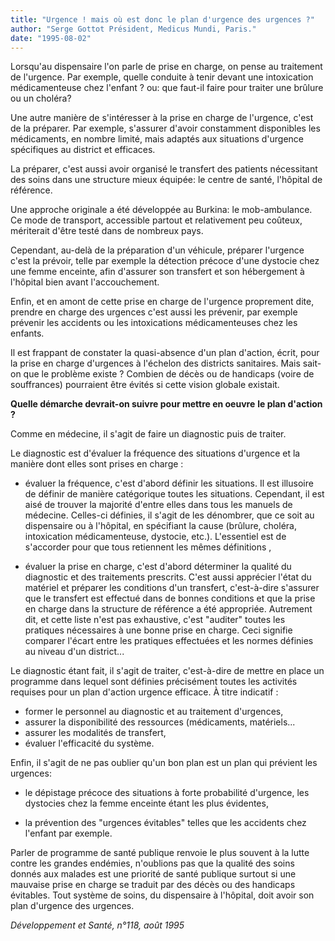 ```yaml
---
title: "Urgence ! mais où est donc le plan d'urgence des urgences ?"
author: "Serge Gottot Président, Medicus Mundi, Paris."
date: "1995-08-02"
---
```


Lorsqu'au dispensaire l'on parle de prise en charge, on pense au traitement de l'urgence. Par exemple, quelle conduite à tenir devant une intoxication médicamenteuse chez l'enfant ? ou: que faut-il faire pour traiter une brûlure ou un choléra?

Une autre manière de s'intéresser à la prise en charge de l'urgence, c'est de la préparer. Par exemple, s'assurer d'avoir constamment disponibles les médicaments, en nombre limité, mais adaptés aux situations d'urgence spécifiques au district et efficaces.

La préparer, c'est aussi avoir organisé le transfert des patients nécessitant des soins dans une structure mieux équipée: le centre de santé, l'hôpital de référence.

Une approche originale a été développée au Burkina: le mob-ambulance. Ce mode de transport, accessible partout et relativement peu coûteux, mériterait d'être testé dans de nombreux pays.

Cependant, au-delà de la préparation d'un véhicule, préparer l'urgence c'est la prévoir, telle par exemple la détection précoce d'une dystocie chez une femme enceinte, afin d'assurer son transfert et son hébergement à l'hôpital bien avant l'accouchement.

Enfin, et en amont de cette prise en charge de l'urgence proprement dite, prendre en charge des urgences c'est aussi les prévenir, par exemple prévenir les accidents ou les intoxications médicamenteuses chez les enfants.

Il est frappant de constater la quasi-absence d'un plan d'action, écrit, pour la prise en charge d'urgences à l'échelon des districts sanitaires. Mais sait-on que le problème existe ? Combien de décès ou de handicaps (voire de souffrances) pourraient être évités si cette vision globale existait.

**Quelle démarche devrait-on suivre pour mettre en oeuvre** **le plan d'action ?**

Comme en médecine, il s'agit de faire un diagnostic puis de traiter.

Le diagnostic est d'évaluer la fréquence des situations d'urgence et la manière dont elles sont prises en charge :

- évaluer la fréquence, c'est d'abord définir les situations. Il est illusoire de définir de manière catégorique toutes les situations. Cependant, il est aisé de trouver la majorité d'entre elles dans tous les manuels de médecine. Celles-ci définies, il s'agit de les dénombrer, que ce soit au dispensaire ou à l'hôpital, en spécifiant la cause (brûlure, choléra, intoxication médicamenteuse, dystocie, etc.). L'essentiel est de s'accorder pour que tous retiennent les mêmes définitions ,

- évaluer la prise en charge, c'est d'abord déterminer la qualité du diagnostic et des traitements prescrits. C'est aussi apprécier l'état du matériel et préparer les conditions d'un transfert, c'est-à-dire s'assurer que le transfert est effectué dans de bonnes conditions et que la prise en charge dans la structure de référence a été appropriée. Autrement dit, et cette liste n'est pas exhaustive, c'est "auditer" toutes les pratiques nécessaires à une bonne prise en charge. Ceci signifie comparer l'écart entre les pratiques effectuées et les normes définies au niveau d'un district...

Le diagnostic étant fait, il s'agit de traiter, c'est-à-dire de mettre en place un programme dans lequel sont définies précisément toutes les activités requises pour un plan d'action urgence efficace. À titre indicatif :

*   former le personnel au diagnostic et au traitement d'urgences,
*   assurer la disponibilité des ressources (médicaments, matériels...  
*   assurer les modalités de transfert,
*   évaluer l'efficacité du système.

Enfin, il s'agit de ne pas oublier qu'un bon plan est un plan qui prévient les urgences:

- le dépistage précoce des situations à forte probabilité d'urgence, les dystocies chez la femme enceinte étant les plus évidentes,

- la prévention des "urgences évitables" telles que les accidents chez l'enfant par exemple.

Parler de programme de santé publique renvoie le plus souvent à la lutte contre les grandes endémies, n'oublions pas que la qualité des soins donnés aux malades est une priorité de santé publique surtout si une mauvaise prise en charge se traduit par des décès ou des handicaps évitables. Tout système de soins, du dispensaire à l'hôpital, doit avoir son plan d'urgence des urgences.

_Développement et Santé, n°118, août 1995_